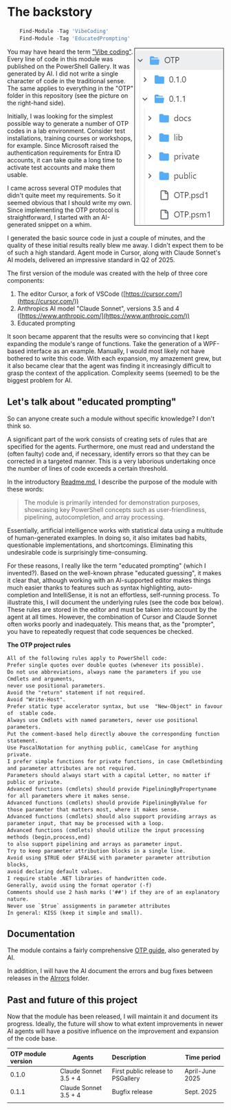 # The backstory

```powershell
    Find-Module -Tag 'VibeCoding'
    Find-Module -Tag 'EducatedPrompting'    
```

<img align="right" src="../media/otp-tree.jpg" border=1>

You may have heard the term ["Vibe coding"](https://en.wikipedia.org/wiki/Vibe_coding). Every line of code in this module was published on the PowerShell Gallery. It was generated by AI. I did not write a single character of code in the traditional sense. The same applies to everything in the "OTP" folder in this repository (see the picture on the right-hand side).

Initially, I was looking for the simplest possible way to generate a number of OTP codes in a lab environment. Consider test installations, training courses or workshops, for example. Since Microsoft raised the authentication requirements for Entra ID accounts, it can take quite a long time to activate test accounts and make them usable.

I came across several OTP modules that didn't quite meet my requirements. So it seemed obvious that I should write my own. Since implementing the OTP protocol is straightforward, I started with an AI-generated snippet on a whim.

I generated the basic source code in just a couple of minutes, and the quality of these initial results really blew me away. I didn't expect them to be of such a high standard. Agent mode in Cursor, along with Claude Sonnet's AI models, delivered an impressive standard in Q2 of 2025. 

The first version of the module was created with the help of three core components:

1. The editor Cursor, a fork of VSCode ([https://cursor.com/](https://cursor.com/))
2. Anthropics AI model "Claude Sonnet", versions 3.5 and 4 ([https://www.anthropic.com/](https://www.anthropic.com/))
3. Educated prompting
 
It soon became apparent that the results were so convincing that I kept expanding the module's range of functions. Take the generation of a WPF-based interface as an example. Manually, I would most likely not have bothered to write this code. With each expansion, my amazement grew, but it also became clear that the agent was finding it increasingly difficult to grasp the context of the application. Complexity seems (seemed) to be the biggest problem for AI. 

## Let's talk about "educated prompting" 

So can anyone create such a module without specific knowledge?
I don't think so.

A significant part of the work consists of creating sets of rules that are specified for the agents. Furthermore, one must read and understand the (often faulty) code and, if necessary, identify errors so that they can be corrected in a targeted manner. This is a very laborious undertaking once the number of lines of code exceeds a certain threshold.

In the introductory [Readme.md](../Readme.md), I describe the purpose of the module with these words:

> The module is primarily intended for demonstration purposes, showcasing key PowerShell concepts such as user-friendliness, pipelining, autocompletion, and array processing.

Essentially, artificial intelligence works with statistical data using a multitude of human-generated examples. In doing so, it also imitates bad habits, questionable implementations, and shortcomings. Eliminating this undesirable code is surprisingly time-consuming.

For these reasons, I really like the term "educated prompting" (which I invented?). Based on the well-known phrase "educated guessing", it makes it clear that, although working with an AI-supported editor makes things much easier thanks to features such as syntax highlighting, auto-completion and IntelliSense, it is not an effortless, self-running process. To illustrate this, I will document the underlying rules (see the code box below). These rules are stored in the editor and must be taken into account by the agent at all times. However, the combination of Cursor and Claude Sonnet often works poorly and inadequately. This means that, as the "prompter", you have to repeatedly request that code sequences be checked. 

**The OTP project rules**

    All of the following rules apply to PowerShell code:
    Prefer single quotes over double quotes (whenever its possible).
    Do not use abbreviations, always name the parameters if you use Cmdlets and arguments,
    never use positional parameters.
    Avoid the "return" statement if not required. 
    Avoid "Write-Host". 
    Prefer static type accelerator syntax, but use  "New-Object" in favour of  stable code.
    Always use Cmdlets with named parameters, never use positional parameters.
    Put the comment-based help directly abouve the corresponding function statement. 
    Use PascalNotation for anything public, camelCase for anything private. 
    I prefer simple functions for private functions, in case Cmdletbinding and parameter attributes are not required. 
    Parameters should always start with a capital Letter, no matter if public or private. 
    Advanced functions (cmdlets) should provide PipeliningByPropertyname for all parameters where it makes sense.
    Advanced functions (cmdlets) should provide PipeliningByValue for those parameter that matters most, where it makes sense.
    Advanced functions (cmdlets) should also support providing arrays as parameter input, that may be processed with a loop.
    Advanced functions (cmdlets) should utilize the input processing methods (begin,process,end) 
    to also support pipelining and arrays as parameter input.
    Try to keep parameter attribution blocks in a single line.
    Avoid using $TRUE oder $FALSE with parameter parameter attribution blocks,
    avoid declaring default values.
    I require stable .NET libraries of handwritten code. 
    Generally, avoid using the format operator (-f)
    Comments should use 2 hash marks ('##') if they are of an explanatory nature. 
    Never use `$true` assignments in parameter attributes
    In general: KISS (keep it simple and small). 


## Documentation

The module contains a fairly comprehensive [OTP guide](../OTP/0.1.1/docs/OTP-Guide.md), also generated by AI.

In addition, I will have the AI document the errors and bug fixes between releases in the [AIrrors](../AIrrors) folder.


## Past and future of this project

Now that the module has been released, I will maintain it and document its progress. Ideally, the future will show to what extent improvements in newer AI agents will have a positive influence on the improvement and expansion of the code base.

| OTP module version | Agents                | Description                       | Time period     |
| :----------------- | --------------------- | :-------------------------------- | --------------- |
| 0.1.0              | Claude Sonnet 3.5 + 4 | First public release to PSGallery | April-June 2025 |
| 0.1.1              | Claude Sonnet 3.5 + 4 | Bugfix release                    | Sept. 2025      |
|                    |                       |                                   |                 |
